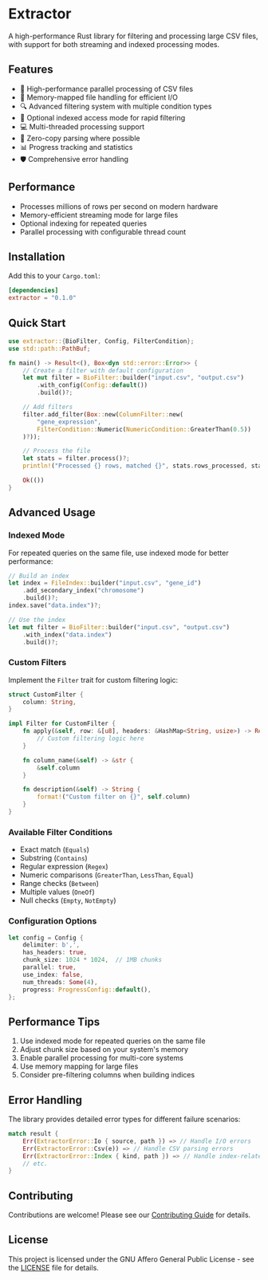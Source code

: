 # Extractor

A high-performance Rust library for filtering and processing large CSV files, with support for both streaming and indexed processing modes.

## Features

- 🚀 High-performance parallel processing of CSV files
- 📑 Memory-mapped file handling for efficient I/O
- 🔍 Advanced filtering system with multiple condition types
- 📖 Optional indexed access mode for rapid filtering
- 💻 Multi-threaded processing support
- 🎯 Zero-copy parsing where possible
- 📊 Progress tracking and statistics
- 🛡️ Comprehensive error handling

## Performance

- Processes millions of rows per second on modern hardware
- Memory-efficient streaming mode for large files
- Optional indexing for repeated queries
- Parallel processing with configurable thread count

## Installation

Add this to your `Cargo.toml`:

```toml
[dependencies]
extractor = "0.1.0"
```

## Quick Start

```rust
use extractor::{BioFilter, Config, FilterCondition};
use std::path::PathBuf;

fn main() -> Result<(), Box<dyn std::error::Error>> {
    // Create a filter with default configuration
    let mut filter = BioFilter::builder("input.csv", "output.csv")
        .with_config(Config::default())
        .build()?;

    // Add filters
    filter.add_filter(Box::new(ColumnFilter::new(
        "gene_expression",
        FilterCondition::Numeric(NumericCondition::GreaterThan(0.5))
    )?));

    // Process the file
    let stats = filter.process()?;
    println!("Processed {} rows, matched {}", stats.rows_processed, stats.rows_matched);

    Ok(())
}
```

## Advanced Usage

### Indexed Mode

For repeated queries on the same file, use indexed mode for better performance:

```rust
// Build an index
let index = FileIndex::builder("input.csv", "gene_id")
    .add_secondary_index("chromosome")
    .build()?;
index.save("data.index")?;

// Use the index
let mut filter = BioFilter::builder("input.csv", "output.csv")
    .with_index("data.index")
    .build()?;
```

### Custom Filters

Implement the `Filter` trait for custom filtering logic:

```rust
struct CustomFilter {
    column: String,
}

impl Filter for CustomFilter {
    fn apply(&self, row: &[u8], headers: &HashMap<String, usize>) -> Result<bool> {
        // Custom filtering logic here
    }

    fn column_name(&self) -> &str {
        &self.column
    }

    fn description(&self) -> String {
        format!("Custom filter on {}", self.column)
    }
}
```

### Available Filter Conditions

- Exact match (`Equals`)
- Substring (`Contains`)
- Regular expression (`Regex`)
- Numeric comparisons (`GreaterThan`, `LessThan`, `Equal`)
- Range checks (`Between`)
- Multiple values (`OneOf`)
- Null checks (`Empty`, `NotEmpty`)

### Configuration Options

```rust
let config = Config {
    delimiter: b',',
    has_headers: true,
    chunk_size: 1024 * 1024,  // 1MB chunks
    parallel: true,
    use_index: false,
    num_threads: Some(4),
    progress: ProgressConfig::default(),
};
```

## Performance Tips

1. Use indexed mode for repeated queries on the same file
2. Adjust chunk size based on your system's memory
3. Enable parallel processing for multi-core systems
4. Use memory mapping for large files
5. Consider pre-filtering columns when building indices

## Error Handling

The library provides detailed error types for different failure scenarios:

```rust
match result {
    Err(ExtractorError::Io { source, path }) => // Handle I/O errors
    Err(ExtractorError::Csv(e)) => // Handle CSV parsing errors
    Err(ExtractorError::Index { kind, path }) => // Handle index-related errors
    // etc.
}
```

## Contributing

Contributions are welcome! Please see our [Contributing Guide](CONTRIBUTING.md) for details.

## License

This project is licensed under the GNU Affero General Public License - see the [LICENSE](https://github.com/HeartBioPortal/PathwayGen/blob/main/LICENCE) file for details.
